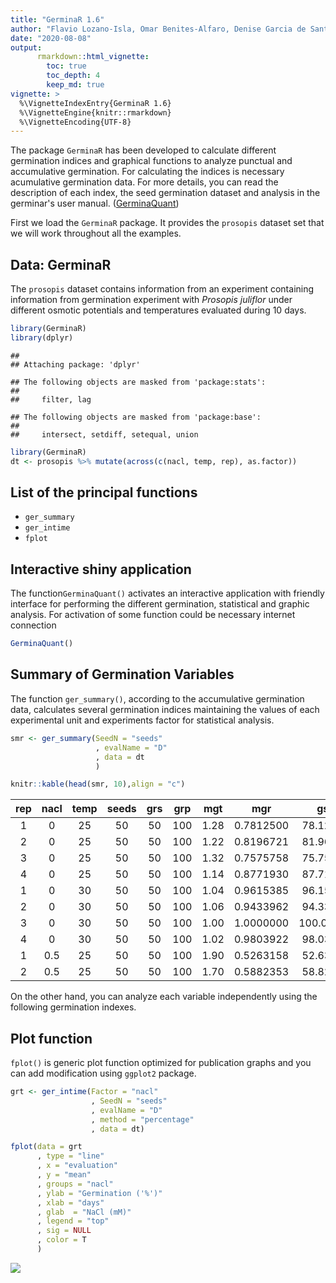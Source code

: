 ```yaml
---
title: "GerminaR 1.6"
author: "Flavio Lozano-Isla, Omar Benites-Alfaro, Denise Garcia de Santana, Marli A. Ranal, Marcelo Francisco Pompelli"
date: "2020-08-08"
output: 
      rmarkdown::html_vignette:
        toc: true
        toc_depth: 4
        keep_md: true
vignette: >
  %\VignetteIndexEntry{GerminaR 1.6}
  %\VignetteEngine{knitr::rmarkdown}
  %\VignetteEncoding{UTF-8}
---
```


The package `GerminaR` has been developed to calculate different germination indices and graphical functions to analyze punctual and accumulative germination. For calculating the indices is necessary acumulative germination data. For more details, you can read the description of each index, the seed germination dataset and analysis in the germinar's user manual. ([GerminaQuant](https://flavjack.github.io/germinaquant/))

First we load the `GerminaR` package. It provides the `prosopis` dataset set that we will work throughout all the examples. 

## Data: GerminaR

The `prosopis` dataset contains information from an experiment containing information from germination experiment with *Prosopis juliflor* under different osmotic potentials and temperatures evaluated during 10 days.


```r
library(GerminaR)
library(dplyr)
```

```
## 
## Attaching package: 'dplyr'
```

```
## The following objects are masked from 'package:stats':
## 
##     filter, lag
```

```
## The following objects are masked from 'package:base':
## 
##     intersect, setdiff, setequal, union
```

```r
library(GerminaR)
dt <- prosopis %>% mutate(across(c(nacl, temp, rep), as.factor))
```

## List of the principal functions

* `ger_summary`
* `ger_intime`
* `fplot` 

## Interactive shiny application

The function`GerminaQuant()` activates an interactive application with friendly interface for performing the different germination, statistical and graphic analysis. For activation of some function could be necessary internet connection


```r
GerminaQuant()
```

## Summary of Germination Variables

The function `ger_summary()`, according to the accumulative germination data, calculates several germination indices maintaining the values of each experimental unit and experiments factor for statistical analysis.


```r
smr <- ger_summary(SeedN = "seeds"
                   , evalName = "D"
                   , data = dt
                   )

knitr::kable(head(smr, 10),align = "c")
```



| rep | nacl | temp | seeds | grs | grp | mgt  |    mgr    |    gsp    |    unc    |    syn    |    vgt    |    sdg    |   cvg    |
|:---:|:----:|:----:|:-----:|:---:|:---:|:----:|:---------:|:---------:|:---------:|:---------:|:---------:|:---------:|:--------:|
|  1  |  0   |  25  |  50   | 50  | 100 | 1.28 | 0.7812500 | 78.12500  | 0.9461447 | 0.6302041 | 0.3281633 | 0.5728554 | 44.75433 |
|  2  |  0   |  25  |  50   | 50  | 100 | 1.22 | 0.8196721 | 81.96721  | 0.8157272 | 0.6661224 | 0.2159184 | 0.4646702 | 38.08772 |
|  3  |  0   |  25  |  50   | 50  | 100 | 1.32 | 0.7575758 | 75.75758  | 0.9043815 | 0.5559184 | 0.2220408 | 0.4712121 | 35.69788 |
|  4  |  0   |  25  |  50   | 50  | 100 | 1.14 | 0.8771930 | 87.71930  | 0.5842388 | 0.7542857 | 0.1228571 | 0.3505098 | 30.74648 |
|  1  |  0   |  30  |  50   | 50  | 100 | 1.04 | 0.9615385 | 96.15385  | 0.2422922 | 0.9216327 | 0.0391837 | 0.1979487 | 19.03353 |
|  2  |  0   |  30  |  50   | 50  | 100 | 1.06 | 0.9433962 | 94.33962  | 0.3274449 | 0.8848980 | 0.0575510 | 0.2398979 | 22.63188 |
|  3  |  0   |  30  |  50   | 50  | 100 | 1.00 | 1.0000000 | 100.00000 | 0.0000000 | 1.0000000 | 0.0000000 | 0.0000000 | 0.00000  |
|  4  |  0   |  30  |  50   | 50  | 100 | 1.02 | 0.9803922 | 98.03922  | 0.1414405 | 0.9600000 | 0.0200000 | 0.1414214 | 13.86484 |
|  1  | 0.5  |  25  |  50   | 50  | 100 | 1.90 | 0.5263158 | 52.63158  | 1.0844751 | 0.5812245 | 0.3775510 | 0.6144518 | 32.33957 |
|  2  | 0.5  |  25  |  50   | 50  | 100 | 1.70 | 0.5882353 | 58.82353  | 1.1985488 | 0.4800000 | 0.3775510 | 0.6144518 | 36.14422 |

On the other hand, you can analyze each variable independently using the following germination indexes.

## Plot function

`fplot()` is generic plot function optimized for publication graphs and you can add modification using `ggplot2` package.


```r
grt <- ger_intime(Factor = "nacl"
                  , SeedN = "seeds"
                  , evalName = "D"
                  , method = "percentage"
                  , data = dt)

fplot(data = grt
      , type = "line"
      , x = "evaluation"
      , y = "mean"
      , groups = "nacl"
      , ylab = "Germination ('%')"
      , xlab = "days"
      , glab  = "NaCl (mM)"
      , legend = "top"
      , sig = NULL
      , color = T
      )
```

![](C:/Users/User/git/GerminaR/vignettes/GerminaR_files/figure-html/unnamed-chunk-4-1.png)<!-- -->

